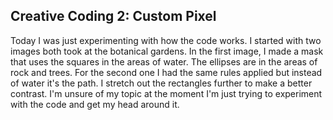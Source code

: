 ## Creative Coding 2: Custom Pixel

Today I was just experimenting with how the code works. I started with two images both took at the botanical gardens. In the first image, I made a mask that uses the squares in the areas of water. The ellipses are in the areas of rock and trees. For the second one I had the same rules applied but instead of water it's the path. I stretch out the rectangles further to make a better contrast. I'm unsure of my topic at the moment I'm just trying to experiment with the code and get my head around it.